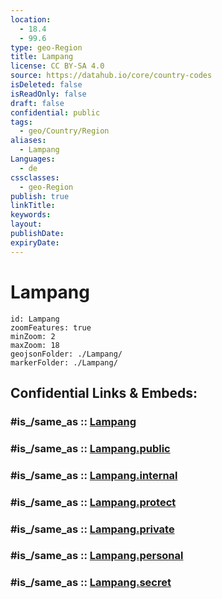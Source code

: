 ```yaml
---
location:
  - 18.4
  - 99.6
type: geo-Region
title: Lampang
license: CC BY-SA 4.0
source: https://datahub.io/core/country-codes
isDeleted: false
isReadOnly: false
draft: false
confidential: public
tags:
  - geo/Country/Region
aliases:
  - Lampang
Languages:
  - de
cssclasses:
  - geo-Region
publish: true
linkTitle:
keywords:
layout:
publishDate:
expiryDate:
---
```


# Lampang

```leaflet
id: Lampang
zoomFeatures: true 
minZoom: 2 
maxZoom: 18
geojsonFolder: ./Lampang/
markerFolder: ./Lampang/
```


## Confidential Links & Embeds: 

### #is_/same_as :: [Lampang](/_Standards/Earth/Continent/Asia/Asia~South~East/Thailand/Provinces~Thailand/Lampang.md) 

### #is_/same_as :: [Lampang.public](/_public/Earth/Continent/Asia/Asia~South~East/Thailand/Provinces~Thailand/Lampang.public.md) 

### #is_/same_as :: [Lampang.internal](/_internal/Earth/Continent/Asia/Asia~South~East/Thailand/Provinces~Thailand/Lampang.internal.md) 

### #is_/same_as :: [Lampang.protect](/_protect/Earth/Continent/Asia/Asia~South~East/Thailand/Provinces~Thailand/Lampang.protect.md) 

### #is_/same_as :: [Lampang.private](/_private/Earth/Continent/Asia/Asia~South~East/Thailand/Provinces~Thailand/Lampang.private.md) 

### #is_/same_as :: [Lampang.personal](/_personal/Earth/Continent/Asia/Asia~South~East/Thailand/Provinces~Thailand/Lampang.personal.md) 

### #is_/same_as :: [Lampang.secret](/_secret/Earth/Continent/Asia/Asia~South~East/Thailand/Provinces~Thailand/Lampang.secret.md)

